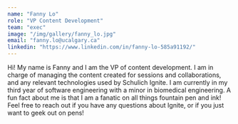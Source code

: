 ```yaml
---
name: "Fanny Lo"
role: "VP Content Development"
team: "exec"
image: "/img/gallery/fanny_lo.jpg"
email: "fanny.lo@ucalgary.ca"
linkedin: "https://www.linkedin.com/in/fanny-lo-585a91192/"
---
```


Hi! My name is Fanny and I am the VP of content development. I am in charge of managing the content created for sessions and collaborations, and any relevant technologies used by Schulich Ignite. I am currently in my third year of software engineering with a minor in biomedical engineering. A fun fact about me is that I am a fanatic on all things fountain pen and ink! Feel free to reach out if you have any questions about Ignite, or if you just want to geek out on pens!